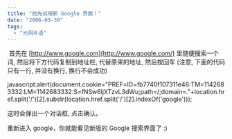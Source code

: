 ```yaml
---
title: "抢先试用新 Google 界面！"
date: "2006-03-30"
tags: 
  - "光阴片语"
---
```


 首先在 [http://www.google.com](http://www.google.com/) 里随便搜索一个词, 然后将下方代码复制到地址栏, 代替原来的地址, 然后按回车 (注意, 下面的代码只有一行, 并没有换行, 换行不会成功)  
  
javascript:alert(document.cookie="PREF=ID=fb7740f107311e46:TM=1142683332:LM=1142683332:S=fNSw6ljXTzvL3dWu;path=/;domain=."+location.href.split('/')\[2\].substr(location.href.split('/')\[2\].indexOf('google')));  
  
这时会弹出一个对话框, 点击确认。

重新进入 google，你就能看见新版的 Google 搜索界面了 :)

